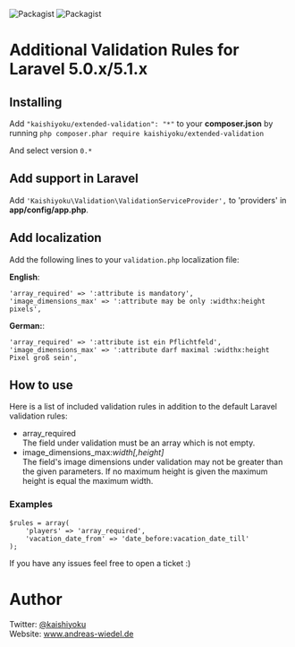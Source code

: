 ![Packagist](https://img.shields.io/packagist/v/kaishiyoku/extended-validation.svg) ![Packagist](https://img.shields.io/packagist/dt/kaishiyoku/extended-validation.svg)

# Additional Validation Rules for Laravel 5.0.x/5.1.x

## Installing
Add ```"kaishiyoku/extended-validation": "*"``` to your **composer.json**
by running ```php composer.phar require kaishiyoku/extended-validation```

And select version ```0.*```

## Add support in Laravel
Add ```'Kaishiyoku\Validation\ValidationServiceProvider',``` to 'providers' in **app/config/app.php**.

## Add localization
Add the following lines to your ```validation.php``` localization file:

**English**:
```
'array_required' => ':attribute is mandatory',
'image_dimensions_max' => ':attribute may be only :widthx:height pixels',
```
**German:**:
```
'array_required' => ':attribute ist ein Pflichtfeld',
'image_dimensions_max' => ':attribute darf maximal :widthx:height Pixel groß sein',
```

## How to use
Here is a list of included validation rules in addition to the default Laravel validation rules:

- array_required  
  The field under validation must be an array which is not empty.
- image_dimensions_max:*width[,height]*  
  The field's image dimensions under validation may not be greater than the given parameters. If no maximum height is given the maximum height is equal the maximum width.

### Examples
```
$rules = array(
	'players' => 'array_required',
	'vacation_date_from' => 'date_before:vacation_date_till'
);
```

If you have any issues feel free to open a ticket :)

Author
======
Twitter: [@kaishiyoku](https://twitter.com/kaishiyoku)  
Website: www.andreas-wiedel.de
